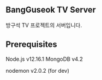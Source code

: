 ## BangGuseok TV Server
방구석 TV 프로젝트의 서버입니다.

## Prerequisites
Node.js v12.16.1
MongoDB v4.2

nodemon v2.0.2 (for dev)